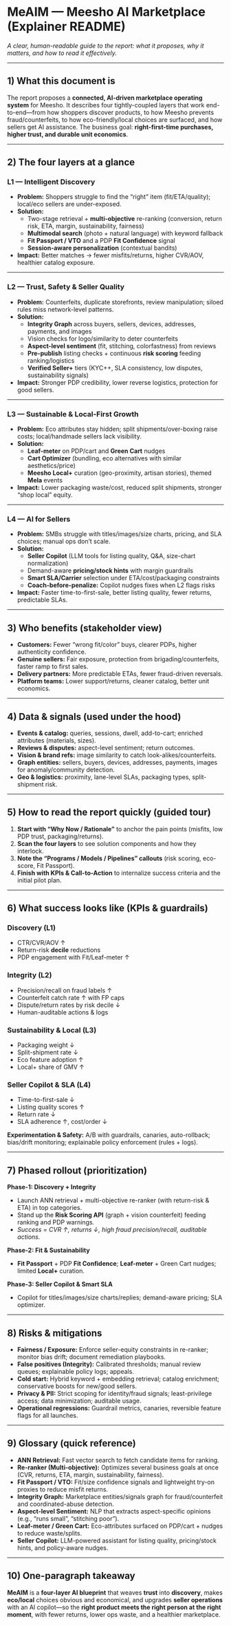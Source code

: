 # MeAIM — Meesho AI Marketplace (Explainer README)
*A clear, human-readable guide to the report: what it proposes, why it matters, and how to read it effectively.*

---

## 1) What this document is
The report proposes a **connected, AI-driven marketplace operating system** for Meesho. It describes four tightly-coupled layers that work end-to-end—from how shoppers discover products, to how Meesho prevents fraud/counterfeits, to how eco-friendly/local choices are surfaced, and how sellers get AI assistance. The business goal: **right-first-time purchases, higher trust, and durable unit economics**.

---

## 2) The four layers at a glance

### L1 — Intelligent Discovery
- **Problem:** Shoppers struggle to find the “right” item (fit/ETA/quality); local/eco sellers are under-exposed.  
- **Solution:**  
  - Two-stage retrieval + **multi-objective** re-ranking (conversion, return risk, ETA, margin, sustainability, fairness)  
  - **Multimodal search** (photo + natural language) with keyword fallback  
  - **Fit Passport / VTO** and a PDP **Fit Confidence** signal  
  - **Session-aware personalization** (contextual bandits)
- **Impact:** Better matches → fewer misfits/returns, higher CVR/AOV, healthier catalog exposure.

---

### L2 — Trust, Safety & Seller Quality
- **Problem:** Counterfeits, duplicate storefronts, review manipulation; siloed rules miss network-level patterns.  
- **Solution:**  
  - **Integrity Graph** across buyers, sellers, devices, addresses, payments, and images  
  - Vision checks for logo/similarity to deter counterfeits  
  - **Aspect-level sentiment** (fit, stitching, colorfastness) from reviews  
  - **Pre-publish** listing checks + continuous **risk scoring** feeding ranking/logistics  
  - **Verified Seller+** tiers (KYC++, SLA consistency, low disputes, sustainability signals)
- **Impact:** Stronger PDP credibility, lower reverse logistics, protection for good sellers.

---

### L3 — Sustainable & Local-First Growth
- **Problem:** Eco attributes stay hidden; split shipments/over-boxing raise costs; local/handmade sellers lack visibility.  
- **Solution:**  
  - **Leaf-meter** on PDP/cart and **Green Cart** nudges  
  - **Cart Optimizer** (bundling, eco alternatives with similar aesthetics/price)  
  - **Meesho Local+** curation (geo-proximity, artisan stories), themed **Mela** events
- **Impact:** Lower packaging waste/cost, reduced split shipments, stronger “shop local” equity.

---

### L4 — AI for Sellers
- **Problem:** SMBs struggle with titles/images/size charts, pricing, and SLA choices; manual ops don’t scale.  
- **Solution:**  
  - **Seller Copilot** (LLM tools for listing quality, Q&A, size-chart normalization)  
  - Demand-aware **pricing/stock hints** with margin guardrails  
  - **Smart SLA/Carrier** selection under ETA/cost/packaging constraints  
  - **Coach-before-penalize:** Copilot nudges fixes when L2 flags risks
- **Impact:** Faster time-to-first-sale, better listing quality, fewer returns, predictable SLAs.

---

## 3) Who benefits (stakeholder view)
- **Customers:** Fewer “wrong fit/color” buys, clearer PDPs, higher authenticity confidence.  
- **Genuine sellers:** Fair exposure, protection from brigading/counterfeits, faster ramp to first sales.  
- **Delivery partners:** More predictable ETAs, fewer fraud-driven reversals.  
- **Platform teams:** Lower support/returns, cleaner catalog, better unit economics.

---

## 4) Data & signals (used under the hood)
- **Events & catalog:** queries, sessions, dwell, add-to-cart; enriched attributes (materials, sizes).  
- **Reviews & disputes:** aspect-level sentiment; return outcomes.  
- **Vision & brand refs:** image similarity to catch look-alikes/counterfeits.  
- **Graph entities:** sellers, buyers, devices, addresses, payments, images for anomaly/community detection.  
- **Geo & logistics:** proximity, lane-level SLAs, packaging types, split-shipment risk.

---

## 5) How to read the report quickly (guided tour)
1. **Start with “Why Now / Rationale”** to anchor the pain points (misfits, low PDP trust, packaging/returns).  
2. **Scan the four layers** to see solution components and how they interlock.  
3. **Note the “Programs / Models / Pipelines” callouts** (risk scoring, eco-score, Fit Passport).  
4. **Finish with KPIs & Call-to-Action** to internalize success criteria and the initial pilot plan.

---

## 6) What success looks like (KPIs & guardrails)

### Discovery (L1)
- CTR/CVR/AOV ↑  
- Return-risk **decile** reductions  
- PDP engagement with Fit/Leaf-meter ↑

### Integrity (L2)
- Precision/recall on fraud labels ↑  
- Counterfeit catch rate ↑ with FP caps  
- Dispute/return rates by risk decile ↓  
- Human-auditable actions & logs

### Sustainability & Local (L3)
- Packaging weight ↓  
- Split-shipment rate ↓  
- Eco feature adoption ↑  
- Local+ share of GMV ↑

### Seller Copilot & SLA (L4)
- Time-to-first-sale ↓  
- Listing quality scores ↑  
- Return rate ↓  
- SLA adherence ↑, cost/order ↓

**Experimentation & Safety:** A/B with guardrails, canaries, auto-rollback; bias/drift monitoring; explainable policy enforcement (rules + logs).

---

## 7) Phased rollout (prioritization)

**Phase-1: Discovery + Integrity**  
- Launch ANN retrieval + multi-objective re-ranker (with return-risk & ETA) in top categories.  
- Stand up the **Risk Scoring API** (graph + vision counterfeit) feeding ranking and PDP warnings.  
- *Success = CVR ↑, returns ↓, high fraud precision/recall, auditable actions.*

**Phase-2: Fit & Sustainability**  
- **Fit Passport** + PDP **Fit Confidence**; **Leaf-meter** + Green Cart nudges; limited **Local+** curation.

**Phase-3: Seller Copilot & Smart SLA**  
- Copilot for titles/images/size charts/replies; demand-aware pricing; SLA optimizer.

---

## 8) Risks & mitigations

- **Fairness / Exposure:** Enforce seller-equity constraints in re-ranker; monitor bias drift; document remediation playbooks.  
- **False positives (Integrity):** Calibrated thresholds; manual review queues; explainable policy logs; appeals.  
- **Cold start:** Hybrid keyword + embedding retrieval; catalog enrichment; conservative boosts for new/good sellers.  
- **Privacy & PII:** Strict scoping for identity/fraud signals; least-privilege access; data minimization; auditable usage.  
- **Operational regressions:** Guardrail metrics, canaries, reversible feature flags for all launches.

---

## 9) Glossary (quick reference)
- **ANN Retrieval:** Fast vector search to fetch candidate items for ranking.  
- **Re-ranker (Multi-objective):** Optimizes several business goals at once (CVR, returns, ETA, margin, sustainability, fairness).  
- **Fit Passport / VTO:** Fit/size confidence signals and lightweight try-on proxies to reduce misfit returns.  
- **Integrity Graph:** Marketplace entities/signals graph for fraud/counterfeit and coordinated-abuse detection.  
- **Aspect-level Sentiment:** NLP that extracts aspect-specific opinions (e.g., “runs small”, “stitching poor”).  
- **Leaf-meter / Green Cart:** Eco-attributes surfaced on PDP/cart + nudges to reduce waste/splits.  
- **Seller Copilot:** LLM-powered assistant for listing quality, pricing/stock hints, and policy-aware nudges.

---

## 10) One-paragraph takeaway
**MeAIM** is a **four-layer AI blueprint** that weaves **trust** into **discovery**, makes **eco/local** choices obvious and economical, and upgrades **seller operations** with an AI copilot—so the **right product meets the right person at the right moment**, with fewer returns, lower ops waste, and a healthier marketplace.
